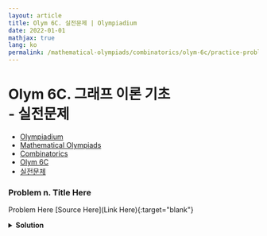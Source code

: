 ```yaml
---
layout: article
title: Olym 6C. 실전문제 | Olympiadium
date: 2022-01-01
mathjax: true
lang: ko
permalink: /mathematical-olympiads/combinatorics/olym-6c/practice-problems/
---
```

# Olym 6C. 그래프 이론 기초 <br> <ssup> - 실전문제</ssup>

<ul class="breadcrumb">
	<li><a href="{{ site.url }}">Olympiadium</a></li> 
	<li><a href="{{ site.url }}mathematical-olympiads/">Mathematical Olympiads</a></li> 
	<li><a href="{{ site.url }}mathematical-olympiads/combinatorics/">Combinatorics</a></li> 
	<li><a href="{{ site.url }}mathematical-olympiads/combinatorics/olym-6c/">Olym 6C</a></li> 
	<li><a href="{{ site.url }}mathematical-olympiads/combinatorics/olym-6c/practice-problems/">실전문제</a></li>
</ul>

### Problem n. Title Here
<blueboard> Problem Here </blueboard>
[Source Here](Link Here){:target="blank"}
<pinkborder><details>
<summary><b>Solution</b></summary>
Solution Here. 
</details></pinkborder>
